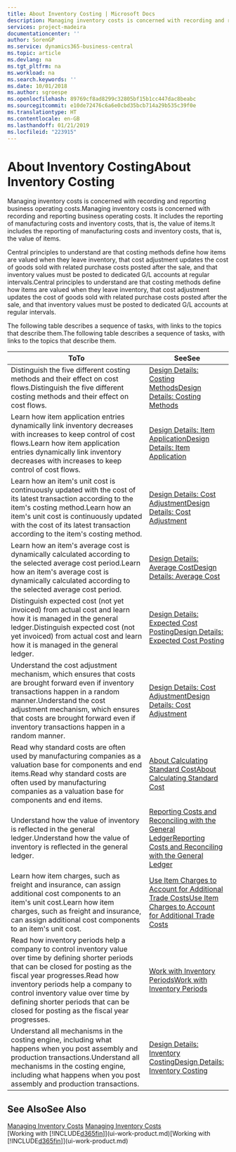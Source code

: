 ```yaml
---
title: About Inventory Costing | Microsoft Docs
description: Managing inventory costs is concerned with recording and reporting business operating costs. It includes the reporting of manufacturing costs and inventory costs, that is, the value of items.
services: project-madeira
documentationcenter: ''
author: SorenGP
ms.service: dynamics365-business-central
ms.topic: article
ms.devlang: na
ms.tgt_pltfrm: na
ms.workload: na
ms.search.keywords: ''
ms.date: 10/01/2018
ms.author: sgroespe
ms.openlocfilehash: 89769cf8ad8299c32805bf15b1cc447dac8beabc
ms.sourcegitcommit: e10de72476c6a6e0cbd35bcb714a29b535c39f0e
ms.translationtype: HT
ms.contentlocale: en-GB
ms.lasthandoff: 01/21/2019
ms.locfileid: "223915"
---
```

# <a name="about-inventory-costing"></a><span data-ttu-id="304b3-104">About Inventory Costing</span><span class="sxs-lookup"><span data-stu-id="304b3-104">About Inventory Costing</span></span>
<span data-ttu-id="304b3-105">Managing inventory costs is concerned with recording and reporting business operating costs.</span><span class="sxs-lookup"><span data-stu-id="304b3-105">Managing inventory costs is concerned with recording and reporting business operating costs.</span></span> <span data-ttu-id="304b3-106">It includes the reporting of manufacturing costs and inventory costs, that is, the value of items.</span><span class="sxs-lookup"><span data-stu-id="304b3-106">It includes the reporting of manufacturing costs and inventory costs, that is, the value of items.</span></span>  

 <span data-ttu-id="304b3-107">Central principles to understand are that costing methods define how items are valued when they leave inventory, that cost adjustment updates the cost of goods sold with related purchase costs posted after the sale, and that inventory values must be posted to dedicated G/L accounts at regular intervals.</span><span class="sxs-lookup"><span data-stu-id="304b3-107">Central principles to understand are that costing methods define how items are valued when they leave inventory, that cost adjustment updates the cost of goods sold with related purchase costs posted after the sale, and that inventory values must be posted to dedicated G/L accounts at regular intervals.</span></span>  

 <span data-ttu-id="304b3-108">The following table describes a sequence of tasks, with links to the topics that describe them.</span><span class="sxs-lookup"><span data-stu-id="304b3-108">The following table describes a sequence of tasks, with links to the topics that describe them.</span></span>   

|<span data-ttu-id="304b3-109">**To**</span><span class="sxs-lookup"><span data-stu-id="304b3-109">**To**</span></span>|<span data-ttu-id="304b3-110">**See**</span><span class="sxs-lookup"><span data-stu-id="304b3-110">**See**</span></span>|  
|------------|-------------|  
|<span data-ttu-id="304b3-111">Distinguish the five different costing methods and their effect on cost flows.</span><span class="sxs-lookup"><span data-stu-id="304b3-111">Distinguish the five different costing methods and their effect on cost flows.</span></span>|[<span data-ttu-id="304b3-112">Design Details: Costing Methods</span><span class="sxs-lookup"><span data-stu-id="304b3-112">Design Details: Costing Methods</span></span>](design-details-costing-methods.md)|  
|<span data-ttu-id="304b3-113">Learn how item application entries dynamically link inventory decreases with increases to keep control of cost flows.</span><span class="sxs-lookup"><span data-stu-id="304b3-113">Learn how item application entries dynamically link inventory decreases with increases to keep control of cost flows.</span></span>|[<span data-ttu-id="304b3-114">Design Details: Item Application</span><span class="sxs-lookup"><span data-stu-id="304b3-114">Design Details: Item Application</span></span>](design-details-item-application.md)|  
|<span data-ttu-id="304b3-115">Learn how an item's unit cost is continuously updated with the cost of its latest transaction according to the item's costing method.</span><span class="sxs-lookup"><span data-stu-id="304b3-115">Learn how an item's unit cost is continuously updated with the cost of its latest transaction according to the item's costing method.</span></span>|[<span data-ttu-id="304b3-116">Design Details: Cost Adjustment</span><span class="sxs-lookup"><span data-stu-id="304b3-116">Design Details: Cost Adjustment</span></span>](design-details-cost-adjustment.md)|  
|<span data-ttu-id="304b3-117">Learn how an item's average cost is dynamically calculated according to the selected average cost period.</span><span class="sxs-lookup"><span data-stu-id="304b3-117">Learn how an item's average cost is dynamically calculated according to the selected average cost period.</span></span>|[<span data-ttu-id="304b3-118">Design Details: Average Cost</span><span class="sxs-lookup"><span data-stu-id="304b3-118">Design Details: Average Cost</span></span>](design-details-average-cost.md)|  
|<span data-ttu-id="304b3-119">Distinguish expected cost (not yet invoiced) from actual cost and learn how it is managed in the general ledger.</span><span class="sxs-lookup"><span data-stu-id="304b3-119">Distinguish expected cost (not yet invoiced) from actual cost and learn how it is managed in the general ledger.</span></span>|[<span data-ttu-id="304b3-120">Design Details: Expected Cost Posting</span><span class="sxs-lookup"><span data-stu-id="304b3-120">Design Details: Expected Cost Posting</span></span>](design-details-expected-cost-posting.md)|  
|<span data-ttu-id="304b3-121">Understand the cost adjustment mechanism, which ensures that costs are brought forward even if inventory transactions happen in a random manner.</span><span class="sxs-lookup"><span data-stu-id="304b3-121">Understand the cost adjustment mechanism, which ensures that costs are brought forward even if inventory transactions happen in a random manner.</span></span>|[<span data-ttu-id="304b3-122">Design Details: Cost Adjustment</span><span class="sxs-lookup"><span data-stu-id="304b3-122">Design Details: Cost Adjustment</span></span>](design-details-cost-adjustment.md)|  
|<span data-ttu-id="304b3-123">Read why standard costs are often used by manufacturing companies as a valuation base for components and end items.</span><span class="sxs-lookup"><span data-stu-id="304b3-123">Read why standard costs are often used by manufacturing companies as a valuation base for components and end items.</span></span>|[<span data-ttu-id="304b3-124">About Calculating Standard Cost</span><span class="sxs-lookup"><span data-stu-id="304b3-124">About Calculating Standard Cost</span></span>](finance-about-calculating-standard-cost.md)|  
|<span data-ttu-id="304b3-125">Understand how the value of inventory is reflected in the general ledger.</span><span class="sxs-lookup"><span data-stu-id="304b3-125">Understand how the value of inventory is reflected in the general ledger.</span></span>|[<span data-ttu-id="304b3-126">Reporting Costs and Reconciling with the General Ledger</span><span class="sxs-lookup"><span data-stu-id="304b3-126">Reporting Costs and Reconciling with the General Ledger</span></span>](finance-report-costs-and-reconcile-with-the-general-ledger.md)|  
|<span data-ttu-id="304b3-127">Learn how item charges, such as freight and insurance, can assign additional cost components to an item's unit cost.</span><span class="sxs-lookup"><span data-stu-id="304b3-127">Learn how item charges, such as freight and insurance, can assign additional cost components to an item's unit cost.</span></span>|[<span data-ttu-id="304b3-128">Use Item Charges to Account for Additional Trade Costs</span><span class="sxs-lookup"><span data-stu-id="304b3-128">Use Item Charges to Account for Additional Trade Costs</span></span>](payables-how-assign-item-charges.md)|  
|<span data-ttu-id="304b3-129">Read how inventory periods help a company to control inventory value over time by defining shorter periods that can be closed for posting as the fiscal year progresses.</span><span class="sxs-lookup"><span data-stu-id="304b3-129">Read how inventory periods help a company to control inventory value over time by defining shorter periods that can be closed for posting as the fiscal year progresses.</span></span>|[<span data-ttu-id="304b3-130">Work with Inventory Periods</span><span class="sxs-lookup"><span data-stu-id="304b3-130">Work with Inventory Periods</span></span>](finance-how-to-work-with-inventory-periods.md)|  
|<span data-ttu-id="304b3-131">Understand all mechanisms in the costing engine, including what happens when you post assembly and production transactions.</span><span class="sxs-lookup"><span data-stu-id="304b3-131">Understand all mechanisms in the costing engine, including what happens when you post assembly and production transactions.</span></span>|[<span data-ttu-id="304b3-132">Design Details: Inventory Costing</span><span class="sxs-lookup"><span data-stu-id="304b3-132">Design Details: Inventory Costing</span></span>](design-details-inventory-costing.md)|

## <a name="see-also"></a><span data-ttu-id="304b3-133">See Also</span><span class="sxs-lookup"><span data-stu-id="304b3-133">See Also</span></span>
<span data-ttu-id="304b3-134">[Managing Inventory Costs](finance-manage-inventory-costs.md)  </span><span class="sxs-lookup"><span data-stu-id="304b3-134">[Managing Inventory Costs](finance-manage-inventory-costs.md)  </span></span>  
<span data-ttu-id="304b3-135">[Working with [!INCLUDE[d365fin](includes/d365fin_md.md)]](ui-work-product.md)</span><span class="sxs-lookup"><span data-stu-id="304b3-135">[Working with [!INCLUDE[d365fin](includes/d365fin_md.md)]](ui-work-product.md)</span></span>

